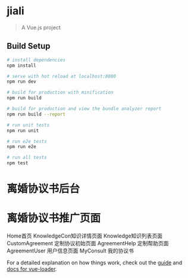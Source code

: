 # jiali

> A Vue.js project

## Build Setup

``` bash
# install dependencies
npm install

# serve with hot reload at localhost:8080
npm run dev

# build for production with minification
npm run build

# build for production and view the bundle analyzer report
npm run build --report

# run unit tests
npm run unit

# run e2e tests
npm run e2e

# run all tests
npm test
```
# 离婚协议书后台

# 离婚协议书推广页面
Home首页
KnowledgeCon知识详情页面
Knowledge知识列表页面
CustomAgreement 定制协议初始页面
AgreementHelp 定制帮助页面
AgreementUser 用户信息页面
MyConsult 我的协议书

For a detailed explanation on how things work, check out the [guide](http://vuejs-templates.github.io/webpack/) and [docs for vue-loader](http://vuejs.github.io/vue-loader).
